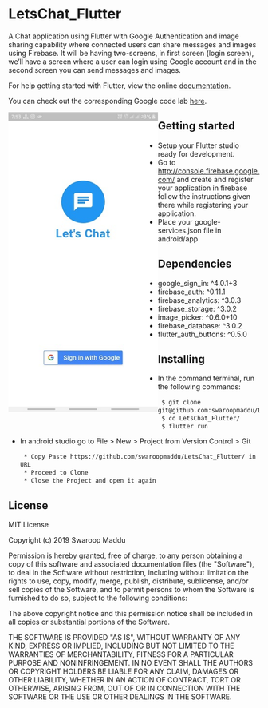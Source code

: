 # LetsChat_Flutter
 A Chat application using Flutter with Google Authentication and image sharing capability where connected users can share messages and images using Firebase. It will be having two-screens, in first screen (login screen), we’ll have a screen where a user can login using Google account and in the second screen you can send messages and images.
 
 For help getting started with Flutter, view the online <a href="https://flutter.dev/">documentation</a>.

 You can check out the corresponding Google code lab <a href="https://codelabs.developers.google.com/codelabs/flutter/index.html#8">here</a>.

 <p align="center">
   <img align="left" src="images/login.jpg" height="600" width="300"/>
 </p>


## Getting started
 * Setup your Flutter studio ready for development.
 * Go to http://console.firebase.google.com/ and create and register your application in firebase follow the instructions given there while registering your application.
 * Place your google-services.json file in android/app 
 
## Dependencies

  * google_sign_in: ^4.0.1+3
  * firebase_auth: ^0.11.1
  * firebase_analytics: ^3.0.3
  * firebase_storage: ^3.0.2
  * image_picker: ^0.6.0+10
  * firebase_database: ^3.0.2
  * flutter_auth_buttons: ^0.5.0
 
## Installing
  * In the command terminal, run the following commands:
    ```  
     $ git clone git@github.com:swaroopmaddu/LetsChat_Flutter
     $ cd LetsChat_Flutter/
     $ flutter run
    ```
  * In android studio go to File > New > Project from Version Control > Git
  
      ```
       * Copy Paste https://github.com/swaroopmaddu/LetsChat_Flutter/ in URL
       * Proceed to Clone
       * Close the Project and open it again
      ```
## License

MIT License

Copyright (c) 2019 Swaroop Maddu

Permission is hereby granted, free of charge, to any person obtaining a copy of this software and associated documentation files (the "Software"), to deal in the Software without restriction, including without limitation the rights to use, copy, modify, merge, publish, distribute, sublicense, and/or sell copies of the Software, and to permit persons to whom the Software is furnished to do so, subject to the following conditions:

The above copyright notice and this permission notice shall be included in all copies or substantial portions of the Software.

THE SOFTWARE IS PROVIDED "AS IS", WITHOUT WARRANTY OF ANY KIND, EXPRESS OR IMPLIED, INCLUDING BUT NOT LIMITED TO THE WARRANTIES OF MERCHANTABILITY, FITNESS FOR A PARTICULAR PURPOSE AND NONINFRINGEMENT. IN NO EVENT SHALL THE AUTHORS OR COPYRIGHT HOLDERS BE LIABLE FOR ANY CLAIM, DAMAGES OR OTHER LIABILITY, WHETHER IN AN ACTION OF CONTRACT, TORT OR OTHERWISE, ARISING FROM, OUT OF OR IN CONNECTION WITH THE SOFTWARE OR THE USE OR OTHER DEALINGS IN THE SOFTWARE.
